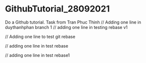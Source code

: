 # GithubTutorial_28092021
Do a Github tutorial. Task from Tran Phuc Thinh
// Adding one line in duythanhphan branch 1
// adding one line in testing rebase v1
 
// Adding one line to test git rebase

// adding one line in test rebase

// adding one line in test rebase1
